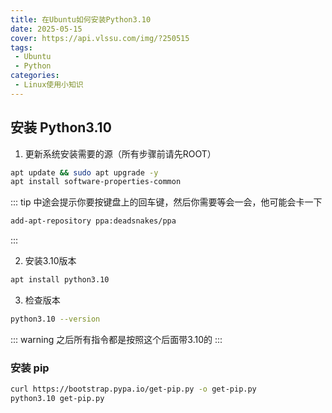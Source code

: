 ```yaml
---
title: 在Ubuntu如何安装Python3.10
date: 2025-05-15
cover: https://api.vlssu.com/img/?250515
tags:
 - Ubuntu
 - Python
categories: 
 - Linux使用小知识
---
```


## 安装 Python3.10

1. 更新系统安装需要的源（所有步骤前请先ROOT）

```bash
apt update && sudo apt upgrade -y
apt install software-properties-common
```

::: tip
中途会提示你要按键盘上的回车键，然后你需要等会一会，他可能会卡一下

```bash
add-apt-repository ppa:deadsnakes/ppa
```

:::

2. 安装3.10版本

```bash
apt install python3.10
```

3. 检查版本

```bash
python3.10 --version
```

::: warning
之后所有指令都是按照这个后面带3.10的
:::

### 安装 pip

```bash
curl https://bootstrap.pypa.io/get-pip.py -o get-pip.py
python3.10 get-pip.py
```
